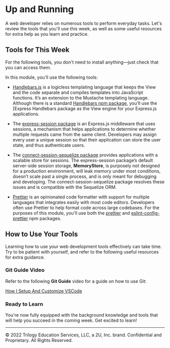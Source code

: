 # Up and Running
A web developer relies on numerous tools to perform everyday tasks. Let's review the tools that you'll use this week, as well as some useful resources for extra help as you learn and practice.

## Tools for This Week
For the following tools, you don't need to install anything—just check that you can access them.

In this module, you'll use the following tools:

* [Handlebars.js](https://handlebarsjs.com/) is a logicless templating language that keeps the View and the code separate and compiles templates into JavaScript functions. It’s an extension to the Mustache templating language. Although there is a standard [Handlebars npm package](https://www.npmjs.com/package/handlebars), you’ll use the [Express Handlebars package as the View engine for your Express.js applications.

* The [express-session package](https://www.npmjs.com/package/express-session) is an Express.js middleware that uses sessions, a mechanism that helps applications to determine whether multiple requests came from the same client. Developers may assign every user a unique session so that their application can store the user state, and thus authenticate users.

* The [connect-session-sequelize package](https://www.npmjs.com/package/connect-session-sequelize) provides applications with a scalable store for sessions. The express-session package’s default server-side session storage, **MemoryStore**, is purposely not designed for a production environment, will leak memory under most conditions, doesn’t scale past a single process, and is only meant for debugging and developing. The connect-session-sequelize package resolves these issues and is compatible with the Sequelize ORM.
* [Prettier](https://prettier.io/) is an opinionated code formatter with support for multiple languages that integrates easily with most code editors. Developers often use Prettier to help format code across large codebases. For the purposes of this module, you'll use both the [prettier](https://www.npmjs.com/package/prettier) and [eslint-config-prettier](https://www.npmjs.com/package/eslint-config-prettier) npm packages.

## How to Use Your Tools
Learning how to use your web development tools effectively can take time. Try to be patient with yourself, and refer to the following useful resources for extra guidance.

### Git Guide Video
Refer to the following **Git Guide** video for a guide on how to use Git:

[How I Setup And Customize VSCode](https://www.youtube.com/watch?v=VknMxAIbJj4)

### Ready to Learn
You're now fully equipped with the background knowledge and tools that will help you succeed in the coming week. Get excited to learn!

---
© 2022 Trilogy Education Services, LLC, a 2U, Inc. brand. Confidential and Proprietary. All Rights Reserved.